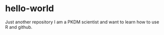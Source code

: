 # hello-world
Just another repository
I am a PKDM scientist and want to learn how to use R and github. 

